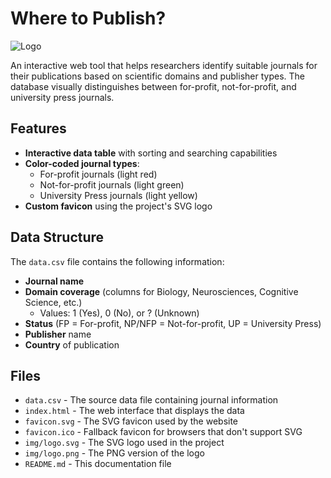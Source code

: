 # Where to Publish?

![Logo](https://raw.githubusercontent.com/WhereToPublish/WhereToPublish.github.io/main/img/logo128px.png)

An interactive web tool that helps researchers identify suitable journals for their publications based on scientific domains and publisher types. The database visually distinguishes between for-profit, not-for-profit, and university press journals.

## Features

- **Interactive data table** with sorting and searching capabilities
- **Color-coded journal types**:
  - For-profit journals (light red)
  - Not-for-profit journals (light green)
  - University Press journals (light yellow)
- **Custom favicon** using the project's SVG logo

## Data Structure

The `data.csv` file contains the following information:

- **Journal name**
- **Domain coverage** (columns for Biology, Neurosciences, Cognitive Science, etc.)
  - Values: 1 (Yes), 0 (No), or ? (Unknown)
- **Status** (FP = For-profit, NP/NFP = Not-for-profit, UP = University Press)
- **Publisher** name
- **Country** of publication

## Files

- `data.csv` - The source data file containing journal information
- `index.html` - The web interface that displays the data
- `favicon.svg` - The SVG favicon used by the website
- `favicon.ico` - Fallback favicon for browsers that don't support SVG
- `img/logo.svg` - The SVG logo used in the project
- `img/logo.png` - The PNG version of the logo
- `README.md` - This documentation file
